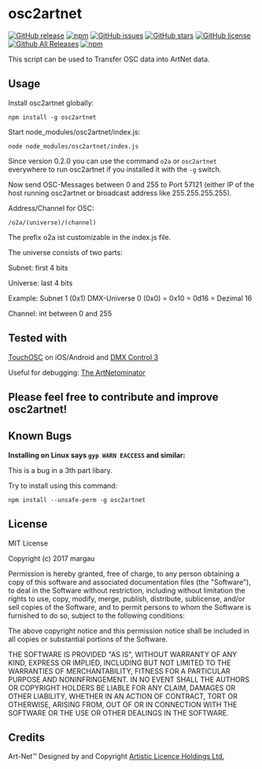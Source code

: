 # osc2artnet
[![GitHub release](https://img.shields.io/github/release/margau/osc2artnet.svg)](https://github.com/margau/osc2artnet)
[![npm](https://img.shields.io/npm/v/osc2artnet.svg)](https://github.com/margau/osc2artnet)
[![GitHub issues](https://img.shields.io/github/issues/margau/osc2artnet.svg)](https://github.com/margau/osc2artnet/issues)
[![GitHub stars](https://img.shields.io/github/stars/margau/osc2artnet.svg)](https://github.com/margau/osc2artnet/stargazers)
[![GitHub license](https://img.shields.io/github/license/margau/osc2artnet.svg)](https://github.com/margau/osc2artnet/blob/master/LICENSE)
[![Github All Releases](https://img.shields.io/github/downloads/margau/osc2artnet/total.svg)](https://github.com/margau/osc2artnet)
[![npm](https://img.shields.io/npm/dt/osc2artnet.svg)](https://github.com/margau/osc2artnet)

This script can be used to Transfer OSC data into ArtNet data.


## Usage

Install osc2artnet globally:

```npm install -g osc2artnet```

Start node_modules/osc2artnet/index.js:

```node node_modules/osc2artnet/index.js```

Since version 0.2.0 you can use the command ```o2a``` or ```osc2artnet``` everywhere to run osc2artnet if you installed it with the ```-g``` switch.

Now send OSC-Messages between 0 and 255 to Port 57121 (either IP of the host running osc2artnet or broadcast address like 255.255.255.255).


Address/Channel for OSC:

```/o2a/(universe)/(channel)```


The prefix o2a ist customizable in the index.js file.

The universe consists of two parts:

Subnet: first 4 bits

Universe: last 4 bits

Example: Subnet 1 (0x1) DMX-Universe 0 (0x0) = 0x10 = 0d16 = Dezimal 16

Channel: int between 0 and 255

## Tested with
[TouchOSC](https://hexler.net/software/touchosc) on iOS/Android and [DMX Control 3](http://www.dmxcontrol.de/dmxcontrol3/funktionen.html)

Useful for debugging: [The ArtNetominator](http://www.lightjams.com/artnetominator/)


## Please feel free to contribute and improve osc2artnet!

## Known Bugs

**Installing on Linux says ```gyp WARN EACCESS``` and similar:**

This is a bug in a 3th part libary. 

Try to install using this command:

```npm install --unsafe-perm -g osc2artnet```

## License

MIT License

Copyright (c) 2017 margau

Permission is hereby granted, free of charge, to any person obtaining a copy
of this software and associated documentation files (the "Software"), to deal
in the Software without restriction, including without limitation the rights
to use, copy, modify, merge, publish, distribute, sublicense, and/or sell
copies of the Software, and to permit persons to whom the Software is
furnished to do so, subject to the following conditions:

The above copyright notice and this permission notice shall be included in all
copies or substantial portions of the Software.

THE SOFTWARE IS PROVIDED "AS IS", WITHOUT WARRANTY OF ANY KIND, EXPRESS OR
IMPLIED, INCLUDING BUT NOT LIMITED TO THE WARRANTIES OF MERCHANTABILITY,
FITNESS FOR A PARTICULAR PURPOSE AND NONINFRINGEMENT. IN NO EVENT SHALL THE
AUTHORS OR COPYRIGHT HOLDERS BE LIABLE FOR ANY CLAIM, DAMAGES OR OTHER
LIABILITY, WHETHER IN AN ACTION OF CONTRACT, TORT OR OTHERWISE, ARISING FROM,
OUT OF OR IN CONNECTION WITH THE SOFTWARE OR THE USE OR OTHER DEALINGS IN THE
SOFTWARE.

## Credits

Art-Net™ Designed by and Copyright [Artistic Licence Holdings Ltd.](http://www.artisticlicence.com/)
